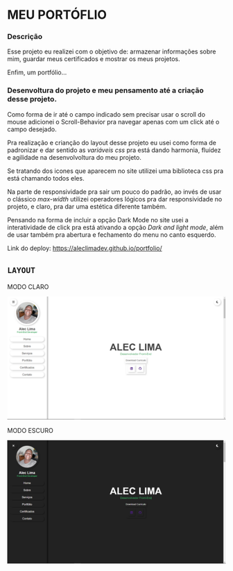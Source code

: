 # MEU PORTÓFLIO 

### Descrição

Esse projeto eu realizei com o objetivo de: armazenar informações sobre mim, guardar meus certificados e mostrar os meus projetos. 

Enfim, um portfólio...

### Desenvoltura do projeto e meu pensamento até a criação desse projeto. 

Como forma de ir até o campo indicado sem precisar usar o scroll do mouse adicionei o Scroll-Behavior pra navegar apenas com um click até o campo desejado. 

Pra realização e crianção do layout desse projeto eu usei como forma de padronizar e dar sentido as _variáveis css_ pra está dando harmonia, fluídez e agilidade na desenvolvoltura do meu projeto.

Se tratando dos icones que aparecem no site utilizei uma biblioteca css pra está chamando todos eles.

Na parte de responsividade pra sair um pouco do padrão, ao invés de usar o clássico _max-width_ utilizei operadores lógicos pra dar responsividade no projeto, e claro, pra dar uma estética diferente também.

Pensando na forma de incluir a opção Dark Mode no site usei a interatividade de click pra está ativando a opção _Dark and light mode_, além de usar também pra abertura e fechamento do menu no canto esquerdo.

Link do deploy: https://aleclimadev.github.io/portfolio/


## `LAYOUT`

MODO CLARO

![IMAGE](images/modoLight.PNG)

MODO ESCURO

![IMAGE](images/modoDark.PNG)



